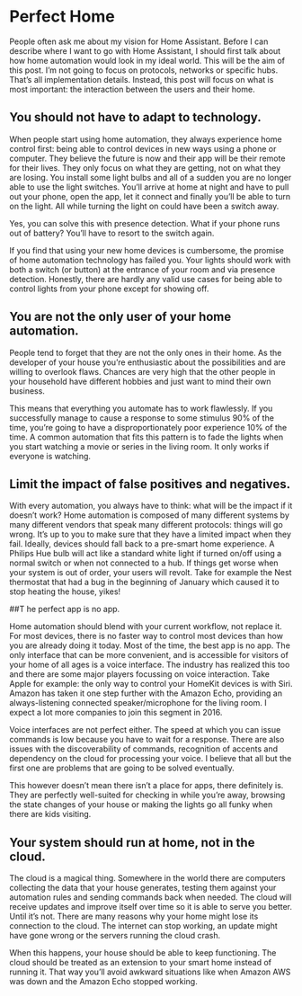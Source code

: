 # Perfect Home

People often ask me about my vision for Home Assistant. Before I can describe where I want to go with Home Assistant, I should first talk about how home automation would look in my ideal world. This will be the aim of this post. I’m not going to focus on protocols, networks or specific hubs. That’s all implementation details. Instead, this post will focus on what is most important: the interaction between the users and their home.

## You should not have to adapt to technology. 

When people start using home automation, they always experience home control first: being able to control devices in new ways using a phone or computer. They believe the future is now and their app will be their remote for their lives. They only focus on what they are getting, not on what they are losing. You install some light bulbs and all of a sudden you are no longer able to use the light switches. You’ll arrive at home at night and have to pull out your phone, open the app, let it connect and finally you’ll be able to turn on the light. All while turning the light on could have been a switch away.

Yes, you can solve this with presence detection. What if your phone runs out of battery? You’ll have to resort to the switch again.

If you find that using your new home devices is cumbersome, the promise of home automation technology has failed you. Your lights should work with both a switch (or button) at the entrance of your room and via presence detection. Honestly, there are hardly any valid use cases for being able to control lights from your phone except for showing off.

## You are not the only user of your home automation. 

People tend to forget that they are not the only ones in their home. As the developer of your house you’re enthusiastic about the possibilities and are willing to overlook flaws. Chances are very high that the other people in your household have different hobbies and just want to mind their own business.

This means that everything you automate has to work flawlessly. If you successfully manage to cause a response to some stimulus 90% of the time, you’re going to have a disproportionately poor experience 10% of the time. A common automation that fits this pattern is to fade the lights when you start watching a movie or series in the living room. It only works if everyone is watching.

## Limit the impact of false positives and negatives.

With every automation, you always have to think: what will be the impact if it doesn’t work? Home automation is composed of many different systems by many different vendors that speak many different protocols: things will go wrong. It’s up to you to make sure that they have a limited impact when they fail. Ideally, devices should fall back to a pre-smart home experience. A Philips Hue bulb will act like a standard white light if turned on/off using a normal switch or when not connected to a hub. If things get worse when your system is out of order, your users will revolt. Take for example the Nest thermostat that had a bug in the beginning of January which caused it to stop heating the house, yikes!

##T he perfect app is no app.

Home automation should blend with your current workflow, not replace it. For most devices, there is no faster way to control most devices than how you are already doing it today. Most of the time, the best app is no app. The only interface that can be more convenient, and is accessible for visitors of your home of all ages is a voice interface. The industry has realized this too and there are some major players focussing on voice interaction. Take Apple for example: the only way to control your HomeKit devices is with Siri. Amazon has taken it one step further with the Amazon Echo, providing an always-listening connected speaker/microphone for the living room. I expect a lot more companies to join this segment in 2016.

Voice interfaces are not perfect either. The speed at which you can issue commands is low because you have to wait for a response. There are also issues with the discoverability of commands, recognition of accents and dependency on the cloud for processing your voice. I believe that all but the first one are problems that are going to be solved eventually.

This however doesn’t mean there isn’t a place for apps, there definitely is. They are perfectly well-suited for checking in while you’re away, browsing the state changes of your house or making the lights go all funky when there are kids visiting.

## Your system should run at home, not in the cloud. 

The cloud is a magical thing. Somewhere in the world there are computers collecting the data that your house generates, testing them against your automation rules and sending commands back when needed. The cloud will receive updates and improve itself over time so it is able to serve you better. Until it’s not. There are many reasons why your home might lose its connection to the cloud. The internet can stop working, an update might have gone wrong or the servers running the cloud crash.

When this happens, your house should be able to keep functioning. The cloud should be treated as an extension to your smart home instead of running it. That way you’ll avoid awkward situations like when Amazon AWS was down and the Amazon Echo stopped working.


